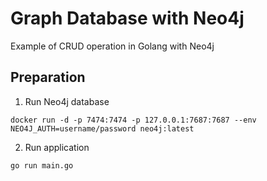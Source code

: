 # Graph Database with Neo4j

Example of CRUD operation in Golang with Neo4j

## Preparation
1. Run Neo4j database

```
docker run -d -p 7474:7474 -p 127.0.0.1:7687:7687 --env NEO4J_AUTH=username/password neo4j:latest
```

2. Run application

```
go run main.go
```